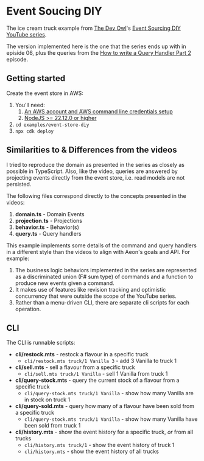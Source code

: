 # Event Soucing DIY

The ice cream truck example from [The Dev Owl](https://www.youtube.com/@TheDevOwl)'s [Event Sourcing DIY YouTube series](https://www.youtube.com/watch?v=zyp9pZ7jeK8&list=PL-nSd-yeckKh7Ts5EKChek7iXcgyUGDHa).

The version implemented here is the one that the series ends up with in episide 06, plus the queries from the [How to write a Query Handler Part 2](https://youtu.be/przz3vuAf_M?si=hSQF73OK1Yag2uxJ) episode.

## Getting started

Create the event store in AWS:

1. You'll need:
   1. [An AWS account and AWS command line credentials setup](https://docs.aws.amazon.com/cli/latest/userguide/getting-started-quickstart.html#getting-started-quickstart-new)
   2. [NodeJS >= 22.12.0 or higher](https://nodejs.org/en/download)
1. `cd examples/event-store-diy`
1. `npx cdk deploy`

## Similarities to & Differences from the videos

I tried to reproduce the domain as presented in the series as closely as possible in TypeScript.  Also, like the video, queries are answered by projecting events directly from the event store, i.e. read models are not persisted.

The following files correspond directly to the concepts presented in the videos:

1. **domain.ts** - Domain Events
2. **projection.ts** - Projections
3. **behavior.ts** - Behavior(s)
4. **query.ts** - Query handlers

This example implements some details of the command and query handlers in a different style than the videos to align with Aeon's goals and API.  For example:

1. The business logic behaviors implemented in the series are represented as a discriminated union (F# sum type) of commands and a function to produce new events given a command.
1. It makes use of features like revision tracking and optimistic concurrency that were outside the scope of the YouTube series.
1. Rather than a menu-driven CLI, there are separate cli scripts for each operation.

## CLI

The CLI is runnable scripts:

* **cli/restock.mts** - restock a flavour in a specific truck
   * `cli/restock.mts truck/1 Vanilla 3` - add 3 Vanilla to truck 1
* **cli/sell.mts** - sell a flavour from a specific truck
   * `cli/sell.mts truck/1 Vanilla` - sell 1 Vanilla from truck 1
* **cli/query-stock.mts** - query the current stock of a flavour from a specific truck
   * `cli/query-stock.mts truck/1 Vanilla` - show how many Vanilla are in stock on truck 1
* **cli/query-sold.mts** - query how many of a flavour have been sold from a specific truck
   * `cli/query-stock.mts truck/1 Vanilla` - show how many Vanilla have been sold from truck 1
* **cli/history.mts** - show the event history for a specific truck, _or_ from all trucks
   * `cli/history.mts truck/1` - show the event history of truck 1
   * `cli/history.mts` - show the event history of all trucks

